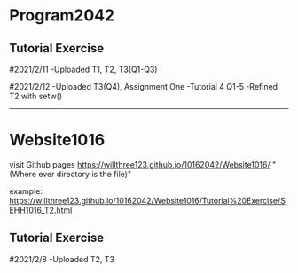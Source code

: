# Program2042

## Tutorial Exercise

#2021/2/11
-Uploaded T1, T2, T3(Q1-Q3)

#2021/2/12
-Uploaded T3(Q4), Assignment One
-Tutorial 4 Q1-5
-Refined T2 with setw()

___

# Website1016

visit Github pages https://willthree123.github.io/10162042/Website1016/ "(Where ever directory is the file)"

example: https://willthree123.github.io/10162042/Website1016/Tutorial%20Exercise/SEHH1016_T2.html

## Tutorial Exercise

#2021/2/8
-Uploaded T2, T3
